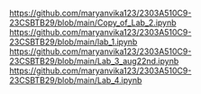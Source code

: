 https://github.com/maryanvika123/2303A510C9-23CSBTB29/blob/main/Copy_of_Lab_2.ipynb
https://github.com/maryanvika123/2303A510C9-23CSBTB29/blob/main/lab_1.ipynb
https://github.com/maryanvika123/2303A510C9-23CSBTB29/blob/main/Lab_3_aug22nd.ipynb
https://github.com/maryanvika123/2303A510C9-23CSBTB29/blob/main/Lab_4.ipynb
